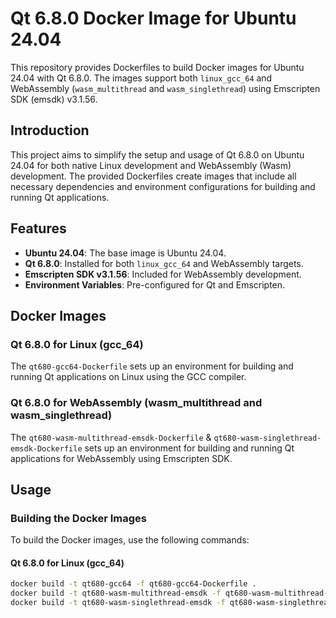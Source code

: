 # Qt 6.8.0 Docker Image for Ubuntu 24.04

This repository provides Dockerfiles to build Docker images for Ubuntu 24.04 with Qt 6.8.0. The images support both `linux_gcc_64` and WebAssembly (`wasm_multithread` and `wasm_singlethread`) using Emscripten SDK (emsdk) v3.1.56.

## Introduction

This project aims to simplify the setup and usage of Qt 6.8.0 on Ubuntu 24.04 for both native Linux development and WebAssembly (Wasm) development. The provided Dockerfiles create images that include all necessary dependencies and environment configurations for building and running Qt applications.

## Features

- **Ubuntu 24.04**: The base image is Ubuntu 24.04.
- **Qt 6.8.0**: Installed for both `linux_gcc_64` and WebAssembly targets.
- **Emscripten SDK v3.1.56**: Included for WebAssembly development.
- **Environment Variables**: Pre-configured for Qt and Emscripten.

## Docker Images

### Qt 6.8.0 for Linux (gcc_64)

The `qt680-gcc64-Dockerfile` sets up an environment for building and running Qt applications on Linux using the GCC compiler.

### Qt 6.8.0 for WebAssembly (wasm_multithread and wasm_singlethread)

The `qt680-wasm-multithread-emsdk-Dockerfile` & `qt680-wasm-singlethread-emsdk-Dockerfile` sets up an environment for building and running Qt applications for WebAssembly using Emscripten SDK.

## Usage

### Building the Docker Images

To build the Docker images, use the following commands:

#### Qt 6.8.0 for Linux (gcc_64)

```sh
docker build -t qt680-gcc64 -f qt680-gcc64-Dockerfile .
docker build -t qt680-wasm-multithread-emsdk -f qt680-wasm-multithread-emsdk-Dockerfile .
docker build -t qt680-wasm-singlethread-emsdk -f qt680-wasm-singlethread-emsdk-Dockerfile .